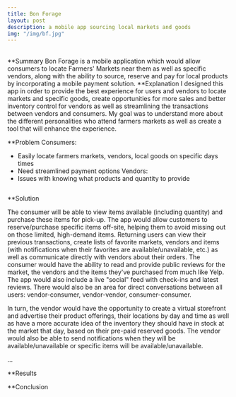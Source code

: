 ```yaml
---
title: Bon Forage
layout: post
description: a mobile app sourcing local markets and goods
img: "/img/bf.jpg"
---
```


<div class="img_row">
	<img class="col one" src="{{ site.baseurl }}/img/bf1.jpg" alt="" title="example image"/>
	<img class="col one" src="{{ site.baseurl }}/img/bf2.jpg" alt="" title="example image"/>
	<img class="col one" src="{{ site.baseurl }}/img/bf3.jpg" alt="" title="example image"/>
</div>
<div class="col three caption">
	**Summary
Bon Forage is a mobile application which would allow consumers to locate Farmers' Markets near them as well as specific vendors, along with the ability to source, reserve and pay for local products by incorporating a mobile payment solution.
**Explanation
I designed this app in order to provide the best experience for users and vendors to locate markets and specific goods, create opportunities for more sales and better inventory control for vendors as well as streamlining the transactions between vendors and consumers. My goal was to understand more about the different personalities who attend farmers markets as well as create a tool that will enhance the experience.

**Problem
Consumers:
* Easily locate farmers markets, vendors, local goods on specific days times
* Need streamlined payment options
Vendors:
* Issues with knowing what products and quantity to provide


</div>
<div class="img_row">
	<img class="col three" src="{{ site.baseurl }}/img/bf4.jpg" alt="" title="example image"/>
	
	
**Solution



The consumer will be able to view items available (including quantity) and purchase these items for pick-up. The app would allow customers to reserve/purchase specific items off-site, helping them to avoid missing out on those limited, high-demand items. Returning users can view their previous transactions, create lists of favorite markets, vendors and items (with notifications when their favorites are available/unavailable, etc.) as well as communicate directly with vendors about their orders. The consumer would have the ability to read and provide public reviews for the market, the vendors and the items they've purchased from much like Yelp. The app would also include a live "social" feed with check-ins and latest reviews. There would also be an area for direct conversations between all users: vendor-consumer, vendor-vendor, consumer-consumer.

In turn, the vendor would have the opportunity to create a virtual storefront and advertise their product offerings, their locations by day and time as well as have a more accurate idea of the inventory they should have in stock at the market that day, based on their pre-paid reserved goods. The vendor would also be able to send notifications when they will be available/unavailable or specific items will be available/unavailable.



</div>
<div class="col three caption">
	...
</div>

**Results

**Conclusion


<div class="img_row">
	<img class="col two" src="{{ site.baseurl }}/img/bf6.jpg" alt="" title="example image"/>
	<img class="col one" src="{{ site.baseurl }}/img/bf7.jpg" alt="" title="example image"/>
</div>
<div class="col three caption">
	
</div>


<br/><br/><br/>



